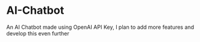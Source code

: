 # AI-Chatbot
An AI Chatbot made using OpenAI API Key, I plan to add more features and develop this even further

